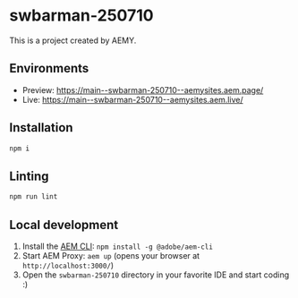 # swbarman-250710

This is a project created by AEMY.

## Environments

- Preview: https://main--swbarman-250710--aemysites.aem.page/
- Live: https://main--swbarman-250710--aemysites.aem.live/

## Installation

```sh
npm i
```

## Linting

```sh
npm run lint
```

## Local development

1. Install the [AEM CLI](https://github.com/adobe/helix-cli): `npm install -g @adobe/aem-cli`
1. Start AEM Proxy: `aem up` (opens your browser at `http://localhost:3000/`)
1. Open the `swbarman-250710` directory in your favorite IDE and start coding :)